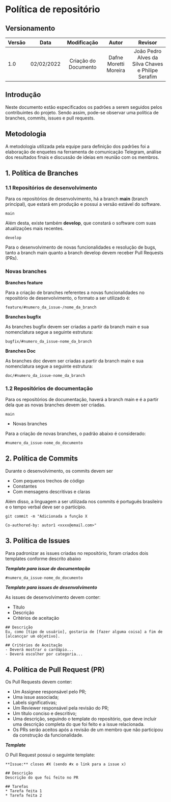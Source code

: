 # Política de repositório

## Versionamento

| Versão | Data       | Modificação          | Autor                        |Revisor|
| ------ | :--------: | :------------------: | :--------------------------: | :---: |
| 1.0    | 02/02/2022 | Criação do Documento |  Dafne Moretti Moreira | João Pedro Alves da Silva Chaves e Philipe Serafim |

## Introdução

Neste documento estão especificados os padrões a serem seguidos pelos contribuintes do projeto. Sendo assim, pode-se observar uma política de branches, commits, issues e pull requests. 

## Metodologia

A metodologia utilizada pela equipe para definição dos padrões foi a elaboração de enquetes na ferramenta de comunicação Telegram, análise dos resultados finais e discussão de ideias em reunião com os membros.

## 1. Política de Branches

### 1.1 Repositórios de desenvolvimento

Para os repositórios de desenvolvimento, há a branch **main** (branch principal), que estará em produção e possui a versão estável do software.

```
main
```


Além desta, existe também  **develop**, que constará o software com suas atualizações mais recentes.

```
develop
```

Para o desenvolvimento de novas funcionalidades e resolução de bugs, tanto a branch main quanto a branch develop devem receber Pull Requests (PRs). 

### Novas branches

**Branches feature**

Para a criação de branches referentes a novas funcionalidades no repositório de desenvolvimento, o formato a ser utilizado é:

```
feature/#numero_da_issue-/nome_da_branch
```

**Branches bugfix**

As branches bugfix devem ser criadas a partir da branch main e sua nomenclatura segue a seguinte estrutura:

```
bugfix/#numero_da_issue-nome_da_branch
```

**Branches Doc**

As branches doc devem ser criadas a partir da branch main e sua nomenclatura segue a seguinte estrutura:

```
doc/#numero_da_issue-nome_da_branch
```

### 1.2 Repositórios de documentação

Para os repositórios de documentação, haverá a branch main e é a partir dela que as novas branches devem ser criadas.

```
main
```

- Novas branches

Para a criação de novas branches, o padrão abaixo é considerado:

```
#numero_da_issue-nome_do_documento
```

## 2. Política de Commits

Durante o desenvolvimento, os commits devem ser

* Com pequenos trechos de código
* Constantes
* Com mensagens descritivas e claras

Além disso, a linguagem a ser utilizada nos commits é português brasileiro e o tempo verbal deve ser o particípio. 

```
git commit -m "Adicionada a função X

Co-authored-by: autor1 <xxxx@email.com>"
```

## 3. Política de Issues

Para padronizar as issues criadas no repositório, foram criados dois templates conforme descrito abaixo

***Template para issue de documentação***

```
#numero_da_issue-nome_do_documento
```

***Template para issues de desenvolvimento***

As issues de desenvolvimento devem conter:

- Título
- Descrição 
- Critérios de aceitação

```
## Descrição
Eu, como [tipo de usuário], gostaria de [fazer alguma coisa] a fim de [alcancçar um objetivo].

## Critérios de Aceitação
- Deverá mostrar o cardápio...
- Deverá escolher por categoria...
```

## 4. Política de Pull Request (PR) 

Os Pull Requests devem conter:

- Um Assignee responsável pelo PR;
- Uma issue associada;
- Labels significativas;
- Um Reviewer responsável pela revisão do PR;
- Um título conciso e descritivo;
- Uma descrição, seguindo o template do repositório, que deve incluir uma descrição completa do que foi feito e a issue relacionada.
- Os PRs serão aceitos após a revisão de um membro que não participou da construção da funcionalidade.

***Template***

O Pull Request possui o seguinte template:

```
**Issue:** closes #X (sendo #x o link para a issue x)

## Descrição
Descrição do que foi feito no PR

## Tarefas
* Tarefa feita 1
* Tarefa feita 2
```
